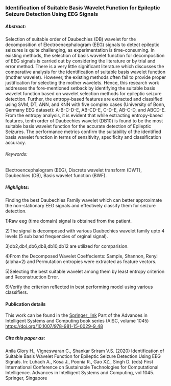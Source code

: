### Identification of Suitable Basis Wavelet Function for Epileptic Seizure Detection Using EEG Signals


##### Abstract:
Selection of suitable order of Daubechies (DB) wavelet for the decomposition of Electroencephalogram (EEG) signals to detect epileptic seizures is quite challenging, as experimentation is time-consuming. In existing methods, the selection of basis wavelet function for decomposition of EEG signals is carried out by considering the literature or by trial and error method. There is a very little significant literature which discusses the comparative analysis for the identification of suitable basis wavelet function (mother wavelet). However, the existing methods often fail to provide proper justification for selecting the mother wavelets. Hence, this research work addresses the fore-mentioned setback by identifying the suitable basis wavelet function based on wavelet selection methods for epileptic seizure detection. Further, the entropy-based features are extracted and classified using SVM, DT, ANN, and KNN with five complex cases (University of Bonn, Germany EEG dataset): A-B-C-D-E, AB-CD-E, C-D-E, AB-C-D, and ABCD-E. From the entropy analysis, it is evident that while extracting entropy-based features, tenth order of Daubechies wavelet (DB10) is found to be the most suitable basis wavelet function for the accurate detection of Epileptic Seizures. The performance metrics confirm the suitability of the identified basis wavelet function in terms of sensitivity, specificity and classification accuracy. 

###### Keywords: 
Electroencephalogram (EEG), Discrete wavelet transform (DWT), Daubechies (DB), Basis wavelet function (BWF).

##### Highlights:
Finding the best Daubechies Family wavelet which can better approximate the non-stationary EEG signals and effectively classify them for seizure detection.

1)Raw eeg (time domain) signal is obtained from the patient.

2)The signal is decomposed with various Daubechies wavelet family upto 4 levels (5 sub band frequencies of orginal signal).

3)db2,db4,db6,db8,db10,db12 are utilized for comparision.

4)From the Decomposed Wavelet Coeffecients: Sample, Shannon, Renyi (alpha=2) and Permutation entropies were extracted as feature vectors.

5)Selecting the best suitable wavelet among them by least entropy criterion and Reconstruction Error.

6)Verify the criterion reflected in best performing model using various classifiers.

#### Publication details
This work can be found in the [Springer_link](https://link.springer.com/chapter/10.1007/978-981-15-0029-9_48)
Part of the Advances in Intelligent Systems and Computing book series (AISC, volume 1045)
https://doi.org/10.1007/978-981-15-0029-9_48

##### Cite this paper as:
Anila Glory H., Vigneswaran C., Shankar Sriram V.S. (2020) Identification of Suitable Basis Wavelet Function for Epileptic Seizure Detection Using EEG Signals. In: Luhach A., Kosa J., Poonia R., Gao XZ., Singh D. (eds) First International Conference on Sustainable Technologies for Computational Intelligence. Advances in Intelligent Systems and Computing, vol 1045. Springer, Singapore


